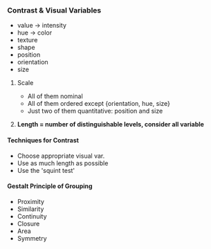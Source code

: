 ### Contrast & Visual Variables
- value -> intensity
- hue -> color
- texture 
- shape
- position
- orientation
- size

1. Scale
    - All of them nominal
    - All of them ordered except {orientation, hue, size} 
    - Just two of them quantitative: position and size

2. **Length = number of distinguishable levels, consider all variable**

#### Techniques for Contrast
- Choose appropriate visual var.
- Use as much length as possible
- Use the 'squint test'

#### Gestalt Principle of Grouping
- Proximity
- Similarity
- Continuity
- Closure
- Area
- Symmetry



